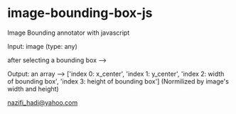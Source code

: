 # image-bounding-box-js

Image Bounding annotator with javascript

Input: image (type: any)

after selecting a bounding box -->

Output: an array --> ['index 0: x_center', 'index 1: y_center', 'index 2: width of bounding box', 'index 3: height of bounding box']
(Normilized by image's width and height)


<a href="mailto:nazifi_hadi@yahoo.com">nazifi_hadi@yahoo.com</a>


